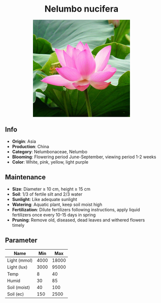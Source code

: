 <h1 align='center'>Nelumbo nucifera</h1>
<p align="center">
    <img 
        align='center'
        width='320'
        src="../images/nelumbo nucifera.png" 
        alt='Nelumbo nucifera' />
</p>

## Info

 - **Origin**: Asia
 - **Production**: China
 - **Category**: Nelumbonaceae, Nelumbo
 - **Blooming**: Flowering period June-September, viewing period 1-2 weeks
 - **Color**: White, pink, yellow, light purple

## Maintenance

 - **Size**: Diameter ≥ 10 cm, height ≥ 15 cm
 - **Soil**: 1/3 of fertile silt and 2/3 water
 - **Sunlight**: Like adequate sunlight
 - **Watering**: Aquatic plant, keep soil moist high
 - **Fertilization**: Dilute fertilizers following instructions,  apply liquid fertilizers once every 10-15 days in spring
 - **Pruning**: Remove old, diseased, dead leaves and withered flowers timely

## Parameter

| Name         | Min  | Max   |
|--------------|------|-------|
| Light (mmol) | 4000 | 18000  |
| Light (lux)  | 3000 | 95000 |
| Temp         | 8    | 40    |
| Humid        | 30   | 85    |
| Soil (moist) | 40   | 100    |
| Soil (ec)    | 150  | 2500  |